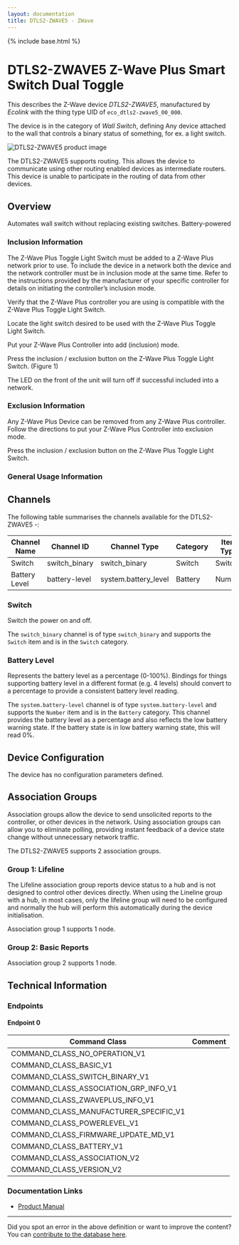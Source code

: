 ```yaml
---
layout: documentation
title: DTLS2-ZWAVE5 - ZWave
---
```


{% include base.html %}

# DTLS2-ZWAVE5 Z-Wave Plus Smart Switch Dual Toggle
This describes the Z-Wave device *DTLS2-ZWAVE5*, manufactured by *Ecolink* with the thing type UID of ```eco_dtls2-zwave5_00_000```.

The device is in the category of *Wall Switch*, defining Any device attached to the wall that controls a binary status of something, for ex. a light switch.

![DTLS2-ZWAVE5 product image](https://opensmarthouse.org/zwavedatabase/1443/image/)


The DTLS2-ZWAVE5 supports routing. This allows the device to communicate using other routing enabled devices as intermediate routers.  This device is unable to participate in the routing of data from other devices.

## Overview

Automates wall switch without replacing existing switches. Battery-powered

### Inclusion Information

The Z-Wave Plus Toggle Light Switch must be added to a Z-Wave Plus network prior to use. To include the device in a network both the device and the network controller must be in inclusion mode at the same time. Refer to the instructions provided by the manufacturer of your specific controller for details on initiating the controller’s inclusion mode.  


Verify that the Z-Wave Plus controller you are using is compatible with the Z-Wave Plus Toggle Light Switch.

Locate the light switch desired to be used with the Z-Wave Plus Toggle Light Switch.

Put your Z-Wave Plus Controller into add (inclusion) mode.

Press the inclusion / exclusion button on the Z-Wave Plus Toggle Light Switch. (Figure 1)

The LED on the front of the unit will turn off if successful included into a network.

### Exclusion Information

Any Z-Wave Plus Device can be removed from any Z-Wave Plus controller. Follow the directions to put your Z-Wave Plus Controller into exclusion mode.  


Press the inclusion / exclusion button on the Z-Wave Plus Toggle Light Switch.

### General Usage Information



## Channels

The following table summarises the channels available for the DTLS2-ZWAVE5 -:

| Channel Name | Channel ID | Channel Type | Category | Item Type |
|--------------|------------|--------------|----------|-----------|
| Switch | switch_binary | switch_binary | Switch | Switch | 
| Battery Level | battery-level | system.battery_level | Battery | Number |

### Switch
Switch the power on and off.

The ```switch_binary``` channel is of type ```switch_binary``` and supports the ```Switch``` item and is in the ```Switch``` category.

### Battery Level
Represents the battery level as a percentage (0-100%). Bindings for things supporting battery level in a different format (e.g. 4 levels) should convert to a percentage to provide a consistent battery level reading.

The ```system.battery-level``` channel is of type ```system.battery-level``` and supports the ```Number``` item and is in the ```Battery``` category.
This channel provides the battery level as a percentage and also reflects the low battery warning state. If the battery state is in low battery warning state, this will read 0%.


## Device Configuration

The device has no configuration parameters defined.

## Association Groups

Association groups allow the device to send unsolicited reports to the controller, or other devices in the network. Using association groups can allow you to eliminate polling, providing instant feedback of a device state change without unnecessary network traffic.

The DTLS2-ZWAVE5 supports 2 association groups.

### Group 1: Lifeline

The Lifeline association group reports device status to a hub and is not designed to control other devices directly. When using the Lineline group with a hub, in most cases, only the lifeline group will need to be configured and normally the hub will perform this automatically during the device initialisation.

Association group 1 supports 1 node.

### Group 2: Basic Reports


Association group 2 supports 1 node.

## Technical Information

### Endpoints

#### Endpoint 0

| Command Class | Comment |
|---------------|---------|
| COMMAND_CLASS_NO_OPERATION_V1| |
| COMMAND_CLASS_BASIC_V1| |
| COMMAND_CLASS_SWITCH_BINARY_V1| |
| COMMAND_CLASS_ASSOCIATION_GRP_INFO_V1| |
| COMMAND_CLASS_ZWAVEPLUS_INFO_V1| |
| COMMAND_CLASS_MANUFACTURER_SPECIFIC_V1| |
| COMMAND_CLASS_POWERLEVEL_V1| |
| COMMAND_CLASS_FIRMWARE_UPDATE_MD_V1| |
| COMMAND_CLASS_BATTERY_V1| |
| COMMAND_CLASS_ASSOCIATION_V2| |
| COMMAND_CLASS_VERSION_V2| |

### Documentation Links

* [Product Manual](https://opensmarthouse.org/zwavedatabase/1443/reference/DTLS2-ZWAVE5_Prod_Rev06.pdf)

---

Did you spot an error in the above definition or want to improve the content?
You can [contribute to the database here](https://opensmarthouse.org/zwavedatabase/1443).
